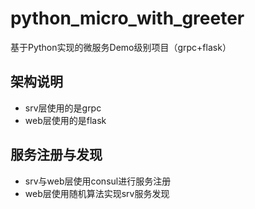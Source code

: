 # python_micro_with_greeter
基于Python实现的微服务Demo级别项目（grpc+flask）

## 架构说明
- srv层使用的是grpc
- web层使用的是flask

## 服务注册与发现
- srv与web层使用consul进行服务注册
- web层使用随机算法实现srv服务发现

